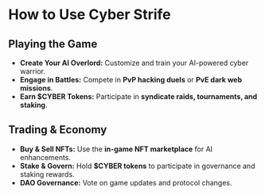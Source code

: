 # How to Use Cyber Strife

## Playing the Game
- **Create Your AI Overlord:** Customize and train your AI-powered cyber warrior.
- **Engage in Battles:** Compete in **PvP hacking duels** or **PvE dark web missions**.
- **Earn $CYBER Tokens:** Participate in **syndicate raids, tournaments, and staking**.

## Trading & Economy
- **Buy & Sell NFTs:** Use the **in-game NFT marketplace** for AI enhancements.
- **Stake & Govern:** Hold **$CYBER tokens** to participate in governance and staking rewards.
- **DAO Governance:** Vote on game updates and protocol changes.
